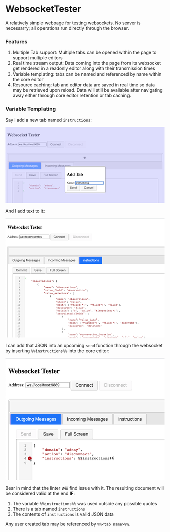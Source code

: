 # WebsocketTester

A relatively simple webpage for testing websockets. No server is necessarry; all operations run directly 
through the browser.

### Features

1. Multiple Tab support: Multiple tabs can be opened within the page to support multiple editors
2. Real time stream output: Data coming into the page from its websocket get rendered in a readonly editor along with 
their transmission times
3. Variable templating: tabs can be named and referenced by name within the core editor
4. Resource caching: tab and editor data are saved in real time so data may be retrieved upon reload. Data will still 
be available after navigating away either through core editor retention or tab caching.

### Variable Templating

Say I add a new tab named `instructions`:

![Add Tab](./docs/add_tab.png)

And I add text to it:

![Add Text to Tab](./docs/add_text_to_tab.png)

I can add that JSON into an upcoming `send` function through the websocket by inserting `%%instructions%%` into the 
core editor:

![Insert Template Variable](./docs/insert_template_variable.png)

Bear in mind that the linter *will* find issue with it. The resulting document will be considered valid at the 
end **IF**:

1. The variable `%%instructions%%` was used outside any possible quotes
2. There is a tab named `instructions`
3. The contents of `instructions` is valid JSON data

Any user created tab may be referenced by `%%<tab name>%%`.